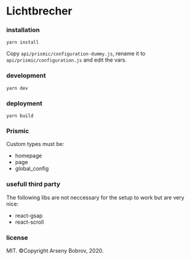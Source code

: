 # Lichtbrecher

### installation
```yarn install```

Copy ```api/prismic/configuration-dummy.js```, rename it to ```api/prismic/configuration.js``` and edit the vars.


### development
```yarn dev```


### deployment
```yarn build```


### Prismic
Custom types must be:

 - homepage
 - page
 - global_config
 
 
 ### usefull third party
 The following libs are not neccessary for the setup to work but are very nice:
 
 - react-gsap
 - react-scroll


### license
MIT. ©Copyright Arseny Bobrov, 2020.
